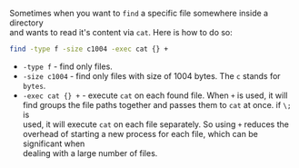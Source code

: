 Sometimes when you want to `find` a specific file somewhere inside a directory \
and wants to read it's content via `cat`. Here is how to do so:

```sh
find -type f -size c1004 -exec cat {} +
```

- `-type f` - find only files.
- `-size c1004` - find only files with size of 1004 bytes. The `c` stands for `bytes`.
- `-exec cat {} +` - execute `cat` on each found file. When `+` is used, it will \
find groups the file paths together and passes them to `cat` at once. if `\;` is \
used, it will execute `cat` on each file separately. So using `+` reduces the \
overhead of starting a new process for each file, which can be significant when \
dealing with a large number of files.

